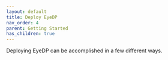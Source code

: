 ```yaml
---
layout: default
title: Deploy EyeDP
nav_order: 4
parent: Getting Started
has_children: true
---
```


Deploying EyeDP can be accomplished in a few different ways.